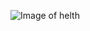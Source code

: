 ![Image of helth](https://i.kym-cdn.com/entries/icons/original/000/032/279/Screen_Shot_2019-12-30_at_11.26.24_AM.png)
